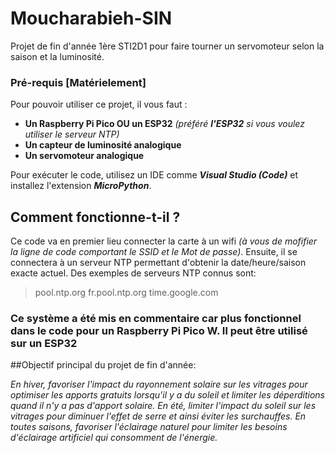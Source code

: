 # Moucharabieh-SIN

Projet de fin d'année 1ère STI2D1 pour faire tourner un servomoteur selon la saison et la luminosité.

### Pré-requis [Matérielement]
Pour pouvoir utiliser ce projet, il vous faut :

  - **Un Raspberry Pi Pico OU un ESP32** *(préféré **l'ESP32** si vous voulez utiliser le serveur NTP)* 
  - **Un capteur de luminosité analogique**
  - **Un servomoteur analogique**

Pour exécuter le code, utilisez un IDE comme ***Visual Studio (Code)*** et installez l'extension ***MicroPython***.

## Comment fonctionne-t-il ?

Ce code va en premier lieu connecter la carte à un wifi *(à vous de mofifier la ligne de code comportant le SSID et le Mot de passe)*.
Ensuite, il se connectera à un serveur NTP permettant d'obtenir la date/heure/saison exacte actuel. Des exemples de serveurs NTP connus sont: 
> pool.ntp.org
> fr.pool.ntp.org
> time.google.com

### Ce système a été mis en commentaire car plus fonctionnel dans le code pour un Raspberry Pi Pico W. Il peut être utilisé sur un ESP32

##Objectif principal du projet de fin d'année:

*En hiver, favoriser l'impact du rayonnement solaire sur les vitrages pour optimiser les apports gratuits lorsqu'il y a du soleil et limiter les déperditions quand il n'y a pas d'apport solaire.*
*En été, limiter l'impact du soleil sur les vitrages pour diminuer l'effet de serre et ainsi éviter les surchauffes.*
*En toutes saisons, favoriser l'éclairage naturel pour limiter les besoins d'éclairage artificiel qui consomment de l'énergie.*

